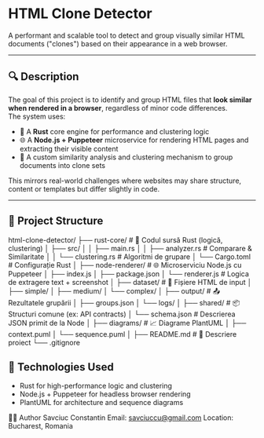 # HTML Clone Detector

A performant and scalable tool to detect and group visually similar HTML documents ("clones") based on their appearance in a web browser.

---

## 🔍 Description

The goal of this project is to identify and group HTML files that **look similar when rendered in a browser**, regardless of minor code differences.  
The system uses:

- 🦀 A **Rust** core engine for performance and clustering logic  
- 🌐 A **Node.js + Puppeteer** microservice for rendering HTML pages and extracting their visible content  
- 🧠 A custom similarity analysis and clustering mechanism to group documents into clone sets

This mirrors real-world challenges where websites may share structure, content or templates but differ slightly in code.

---

## 📁 Project Structure
html-clone-detector/
├── rust-core/                    # 🦀 Codul sursă Rust (logică, clustering)
│   ├── src/
│   │   ├── main.rs
│   │   ├── analyzer.rs           # Comparare & Similaritate
│   │   └── clustering.rs         # Algoritmi de grupare
│   └── Cargo.toml                # Configurație Rust
│
├── node-renderer/               # 🌐 Microserviciu Node.js cu Puppeteer
│   ├── index.js
│   ├── package.json
│   └── renderer.js              # Logica de extragere text + screenshot
│
├── dataset/                     # 📄 Fișiere HTML de input
│   ├── simple/
│   ├── medium/
│   └── complex/
│
├── output/                      # 📤 Rezultatele grupării
│   ├── groups.json
│   └── logs/
│
├── shared/                      # 📦 Structuri comune (ex: API contracts)
│   └── schema.json              # Descrierea JSON primit de la Node
│
├── diagrams/                    # 📈 Diagrame PlantUML
│   ├── context.puml
│   └── sequence.puml
│
├── README.md                    # 📘 Descriere proiect
└── .gitignore


## 📌 Technologies Used
- Rust for high-performance logic and clustering
- Node.js + Puppeteer for headless browser rendering
- PlantUML for architecture and sequence diagrams

👨‍💻 Author
Savciuc Constantin
Email: savciuccu@gmail.com
Location: Bucharest, Romania